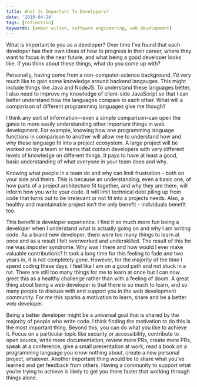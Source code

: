 ```yaml
---
title: What Is Important To Developers?
date: '2019-04-24'
tags: [reflection]
keywords: [amber wilson, software engineering, web development]
---
```


What is important to you as a developer? Over time I've found that each developer has their own ideas of how to progress in their career, where they want to focus in the near future, and what being a good developer looks like. If you think about these things, what do you come up with?

Personally, having come from a non-computer-science background, I’d very much like to gain some knowledge around backend langauges. This might include things like Java and NodeJS. To understand these languages better, I also need to improve my knowledge of client-side JavaScript so that I can better understand how the languages compare to each other. What will a comparison of different programming languages give me though?

I think any sort of information—even a simple comparison–can open the gates to more easily understanding other important things in web development. For example, knowing how one programming language functions in comparison to another will allow me to understand how and why these language fit into a project ecosystem. A large project will be worked on by a team or teams that contain developers with very different levels of knowledge on different things. It pays to have at least a good, basic understanding of what everyone in your team does and why.

Knowing what people in a team do and why can limit frustration - both on your side and theirs. This is because an understanding, even a basic one, of how parts of a project architecture fit together, and why they are there, will inform how you write your code. It will limit technical debt piling up from code that turns out to be irrelevant or not fit into a projects needs. Also, a healthy and maintainable project isn’t the only benefit - individuals benefit too.

This benefit is developer experience. I find it so much more fun being a developer when I understand what is actually going on and why I am writing code. As a brand new developer, there were too many things to learn at once and as a result I felt overworked and underskilled. The result of this for me was imposter syndrome. Why was I there and how would I ever make valuable contributions? It took a long time for this feeling to fade and two years in, it is not completely gone. However, for the majority of the time I spend coding these days, I feel like I am on a good path and not stuck in a rut. There are still too many things for me to learn at once but I can now greet this as a healthy challenge rather than with a feeling of doom. A great thing about being a web developer is that there is so much to learn, and so many people to discuss with and support you in the web development community. For me this sparks a motivation to learn, share and be a better web developer.

Being a better developer might be a universal goal that is shared by the majority of people who write code. I think finding the motivation to do this is the most important thing. Beyond this, you can do what you like to achieve it. Focus on a particular topic like security or accessibility, contribute to open source, write more documentation, review more PRs, create more PRs, speak at a conference, give a small presentation at work, read a book on a programming language you know nothing about, create a new personal project, whatever. Another important thing would be to share what you’ve learned and get feedback from others. Having a community to support what you’re trying to achieve is likely to get you there faster that working through things alone.
